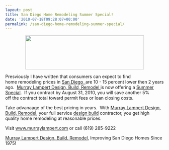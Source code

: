 ```yaml
---
layout: post
title: San Diego Home Remodeling Summer Special!
date: '2010-07-18T09:28:07+00:00'
permalink: /san-diego-home-remodeling-summer-special/
---
```

<p style="text-align: center;"><a href="http://www.murraylampert.com/"><img class="aligncenter size-medium wp-image-420" title="07" src="http://murraylampert.com/wp-content/uploads/2010/07/07-300x90.jpg" alt="" width="377" height="108" /></a></p>
Presviously I have written that consumers can expect to find home remodeling prices in <a href="http://www.sdnn.com">San Diego  </a>are 10 - 15 percent lower then 2 years ago.  <a href="http://www.murraylampert.com">Murray Lampert Design, Build, Remodel </a>is now offering a <a href="http://www.murraylampert.com/">Summer Special</a>.  If you contract by August 31, 2010, you will save another 5% off the contract total toward permit fees or loan closing costs. 

Take advanaage of the best pricing in years.  With <a href="http://www.">Murray Lampert Design, Build, Remodel</a>, your full service <a title="Design Build" href="http://www.murraylampert.com/san-diego-design-build-contractors/">design build</a> contractor, you get high quality home remodeling at reasonable prices.

Visit <a href="http://www.murraylampert.com">www.murraylampert.com</a> or call (619) 285-9222

<a href="http://www.murraylampert.com">Murray Lampert Design, Build, Remodel</a>, Improving San Diego Homes Since 1975!

